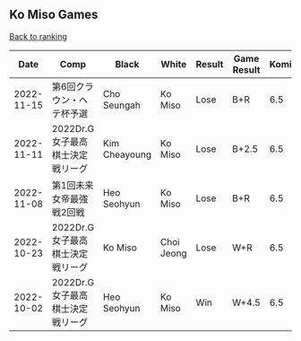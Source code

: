 ## Ko Miso Games

[Back to ranking](../../index.md)




| **Date** | **Comp** | **Black** | **White** | **Result** | **Game Result** | **Komi** | **Rating** | **Diff** | 
| --- | --- | --- | --- | --- | --- | --- | --- | --- |
| 2022-11-15 | 第6回クラウン・ヘテ杯予選 | Cho Seungah | Ko Miso | Lose | B+R | 6.5 | 2521 | -55 | 
| 2022-11-11 | 2022Dr.G女子最高棋士決定戦リーグ | Kim Cheayoung | Ko Miso | Lose | B+2.5 | 6.5 | 2576 | -15 | 
| 2022-11-08 | 第1回未来女帝最強戦2回戦 | Heo Seohyun | Ko Miso | Lose | B+R | 6.5 | 2591 | 33 | 
| 2022-10-23 | 2022Dr.G女子最高棋士決定戦リーグ | Ko Miso | Choi Jeong | Lose | W+R | 6.5 | 2558 | 0 | 
| 2022-10-02 | 2022Dr.G女子最高棋士決定戦リーグ | Heo Seohyun | Ko Miso | Win | W+4.5 | 6.5 | 2558 | missing |




